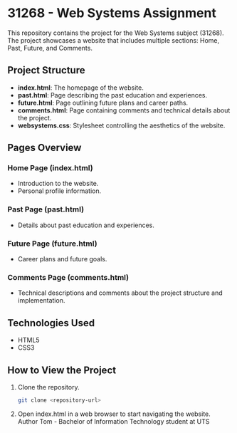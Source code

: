 # 31268 - Web Systems Assignment

This repository contains the project for the Web Systems subject (31268). The project showcases a website that includes multiple sections: Home, Past, Future, and Comments.

## Project Structure

- **index.html**: The homepage of the website.
- **past.html**: Page describing the past education and experiences.
- **future.html**: Page outlining future plans and career paths.
- **comments.html**: Page containing comments and technical details about the project.
- **websystems.css**: Stylesheet controlling the aesthetics of the website.

## Pages Overview

### Home Page (index.html)
- Introduction to the website.
- Personal profile information.

### Past Page (past.html)
- Details about past education and experiences.

### Future Page (future.html)
- Career plans and future goals.

### Comments Page (comments.html)
- Technical descriptions and comments about the project structure and implementation.

## Technologies Used

- HTML5
- CSS3

## How to View the Project

1. Clone the repository.
   ```sh
   git clone <repository-url>

2. Open index.html in a web browser to start navigating the website.
Author
Tom - Bachelor of Information Technology student at UTS
